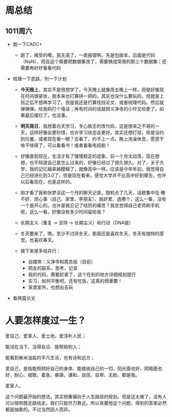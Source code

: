 # 周总结

## 1011周六
- 跑一下CADC+

    - 跑了，难受的嘞，我无语了，一直报错啊。先是包版本，后面是代码（NaN），而且这个需要把数据集改了，需要换成常用的那三个数据集；还需要再好好看看代码

- 梳理一下思路，列一下计划

    - **今天晚上**，其实不是很想学了。今天晚上就像周五晚上一样。但是好像现在时间很紧张，我本来也打算拼一把的。其实也没什么要玩的，但就是上班之后不想再学习了。但是我还是打算找找论文、或者梳理代码。然后就弹弹弹。给我妈打个电话；再有时间的话就把义净寺的小作文给更了。如果最后摆烂了，也没事。

    - **明天周日**，我想着白天学习，专心致志的改代码，这是很来之不易的一天，这样好像会更珍惜，也许学习状态会更好。其实还想打球，但是没约到位置，或者现在看一眼？去看了，约不上一点。晚上洗澡休息，愿意干啥干啥得了，可以看看书！或者看看电视剧！

    - 好像直到现在，生活才有了慢慢稳定的迹象，前一个月太动荡，现在想想，也不知道自己是怎么过来的，好像已经过了很久很久。对了，关于大学，我的记忆越来越模糊了，就像高中一样。应该是今年年初，我觉得自己已经进化到3.0了，但是现在看来，感觉大学并不比高中好到哪去，也许以后看现在，也是这样的。

    - 刚才看了我和张梦洁这一个月的聊天记录，随机点了几天，话题集中在 睡不好、烦心事（自己、家里、李朋友）、我好累、选哪个，这么一看，没有一个是开心的。也许是我忘记了经历的痛苦？我总觉得自己老师刷手机呢，这么一看，好像没有多少时间留给我？

    - 长期主义（重复 -> 坚持 -> 长期主义）和行动（DNA链）

    - 冬天要来了，嗯，至少不讨厌冬天，那我还是喜欢冬天，冬天有独特的感觉，也喜欢春天。

    - 接下来是多线并行：

        - 自媒体：义净寺和周总结（目前）
        - 网友的联系，思考，记录
        - 我的代码，需要赶紧了，这个在别的地方详细规划就行
        - 实习，如何平衡吧，还有吃饭，这真的很重要！
        - 家里家外，也想出去玩

- 看两篇论文



# 人要怎样度过一生？

爱自己、爱家人、爱土地、爱淳朴人民；

能活在当下、活得自洽、能帮助别人；

能看到柴米油盐的平凡生活，也有诗和远方；

爱自己，是指能照顾好自己的身体、能接纳自己的一切，阳光面也好、阴暗面也好，耐心、细致、着急、暴躁，谦和、自信、自卑、无助，都是我。

爱家人，

这个问题最开始的想法，其实侧重偏向于人生路径的规划。但是这太难了，没有人可以按照既定路线走，我们只能尽力靠近。所以真要想这个问题，得到的答案必然都是抽象的。不过当然因人而异。

